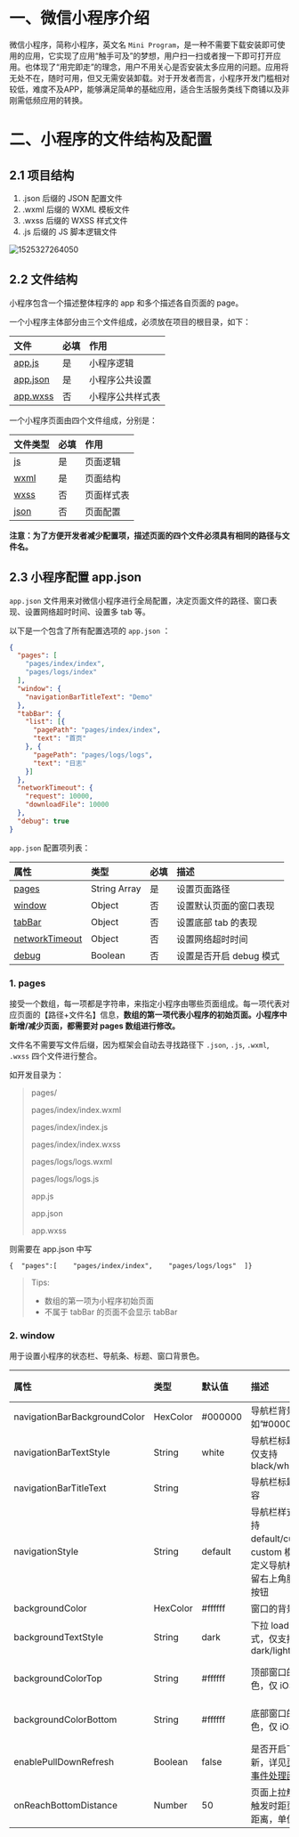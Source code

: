 # 一、微信小程序介绍

微信小程序，简称小程序，英文名 `Mini Program`，是一种不需要下载安装即可使用的应用，它实现了应用“触手可及”的梦想，用户扫一扫或者搜一下即可打开应用。也体现了“用完即走”的理念，用户不用关心是否安装太多应用的问题。应用将无处不在，随时可用，但又无需安装卸载。对于开发者而言，小程序开发门槛相对较低，难度不及APP，能够满足简单的基础应用，适合生活服务类线下商铺以及非刚需低频应用的转换。



# 二、小程序的文件结构及配置

## 2.1 项目结构

1. .json 后缀的 JSON 配置文件
2. .wxml 后缀的 WXML 模板文件
3. .wxss 后缀的 WXSS 样式文件
4. .js 后缀的 JS 脚本逻辑文件

![1525327264050](https://static.sitestack.cn/projects/miniprogram-tutorial/docs/media/1525327264050.png)



## 2.2 文件结构

小程序包含一个描述整体程序的 app 和多个描述各自页面的 page。

一个小程序主体部分由三个文件组成，必须放在项目的根目录，如下：

| 文件                                                         | 必填 | 作用             |
| :----------------------------------------------------------- | :--- | :--------------- |
| [app.js](https://developers.weixin.qq.com/miniprogram/dev/framework/app-service/app.html) | 是   | 小程序逻辑       |
| [app.json](https://developers.weixin.qq.com/miniprogram/dev/framework/config.html) | 是   | 小程序公共设置   |
| [app.wxss](https://developers.weixin.qq.com/miniprogram/dev/framework/view/wxss.html) | 否   | 小程序公共样式表 |

一个小程序页面由四个文件组成，分别是：

| 文件类型                                                     | 必填 | 作用       |
| :----------------------------------------------------------- | :--- | :--------- |
| [js](https://developers.weixin.qq.com/miniprogram/dev/framework/app-service/page.html) | 是   | 页面逻辑   |
| [wxml](https://developers.weixin.qq.com/miniprogram/dev/framework/view/wxml/) | 是   | 页面结构   |
| [wxss](https://developers.weixin.qq.com/miniprogram/dev/framework/view/wxss.html) | 否   | 页面样式表 |
| [json](https://developers.weixin.qq.com/miniprogram/dev/framework/config.html#pagejson) | 否   | 页面配置   |

**注意：为了方便开发者减少配置项，描述页面的四个文件必须具有相同的路径与文件名。**



## 2.3 小程序配置 app.json

`app.json` 文件用来对微信小程序进行全局配置，决定页面文件的路径、窗口表现、设置网络超时时间、设置多 tab 等。

以下是一个包含了所有配置选项的 `app.json` ：

```json
{
  "pages": [
    "pages/index/index",
    "pages/logs/index"
  ],
  "window": {
    "navigationBarTitleText": "Demo"
  },
  "tabBar": {
    "list": [{
      "pagePath": "pages/index/index",
      "text": "首页"
    }, {
      "pagePath": "pages/logs/logs",
      "text": "日志"
    }]
  },
  "networkTimeout": {
    "request": 10000,
    "downloadFile": 10000
  },
  "debug": true
}
```

`app.json` 配置项列表：

| 属性                                                         | 类型         | 必填 | 描述                    |
| :----------------------------------------------------------- | :----------- | :--- | :---------------------- |
| [pages](https://developers.weixin.qq.com/miniprogram/dev/framework/config.html#pages) | String Array | 是   | 设置页面路径            |
| [window](https://developers.weixin.qq.com/miniprogram/dev/framework/config.html#window) | Object       | 否   | 设置默认页面的窗口表现  |
| [tabBar](https://developers.weixin.qq.com/miniprogram/dev/framework/config.html#tabbar) | Object       | 否   | 设置底部 tab 的表现     |
| [networkTimeout](https://developers.weixin.qq.com/miniprogram/dev/framework/config.html#networktimeout) | Object       | 否   | 设置网络超时时间        |
| [debug](https://developers.weixin.qq.com/miniprogram/dev/framework/config.html#debug) | Boolean      | 否   | 设置是否开启 debug 模式 |

### 1. pages

接受一个数组，每一项都是字符串，来指定小程序由哪些页面组成。每一项代表对应页面的【路径+文件名】信息，**数组的第一项代表小程序的初始页面。小程序中新增/减少页面，都需要对 pages 数组进行修改。**

文件名不需要写文件后缀，因为框架会自动去寻找路径下 `.json`, `.js`, `.wxml`, `.wxss` 四个文件进行整合。

如开发目录为：

> pages/
>
> pages/index/index.wxml
>
> pages/index/index.js
>
> pages/index/index.wxss
>
> pages/logs/logs.wxml
>
> pages/logs/logs.js
>
> app.js
>
> app.json
>
> app.wxss

则需要在 app.json 中写

```
{  "pages":[    "pages/index/index",    "pages/logs/logs"  ]}
```

> Tips:
>
> - 数组的第一项为小程序初始页面
> - 不属于 tabBar 的页面不会显示 tabBar



### 2. window

用于设置小程序的状态栏、导航条、标题、窗口背景色。

| 属性                         | 类型     | 默认值  | 描述                                                         | 最低版本        |
| :--------------------------- | :------- | :------ | :----------------------------------------------------------- | :-------------- |
| navigationBarBackgroundColor | HexColor | #000000 | 导航栏背景颜色，如”#000000”                                  |                 |
| navigationBarTextStyle       | String   | white   | 导航栏标题颜色，仅支持 black/white                           |                 |
| navigationBarTitleText       | String   |         | 导航栏标题文字内容                                           |                 |
| navigationStyle              | String   | default | 导航栏样式，仅支持 default/custom。custom 模式可自定义导航栏，只保留右上角胶囊状的按钮 | 微信版本 6.6.0  |
| backgroundColor              | HexColor | #ffffff | 窗口的背景色                                                 |                 |
| backgroundTextStyle          | String   | dark    | 下拉 loading 的样式，仅支持 dark/light                       |                 |
| backgroundColorTop           | String   | #ffffff | 顶部窗口的背景色，仅 iOS 支持                                | 微信版本 6.5.16 |
| backgroundColorBottom        | String   | #ffffff | 底部窗口的背景色，仅 iOS 支持                                | 微信版本 6.5.16 |
| enablePullDownRefresh        | Boolean  | false   | 是否开启下拉刷新，详见[页面相关事件处理函数](https://developers.weixin.qq.com/miniprogram/dev/framework/app-service/page.html#页面相关事件处理函数) |                 |
| onReachBottomDistance        | Number   | 50      | 页面上拉触底事件触发时距页面底部距离，单位为px               |                 |